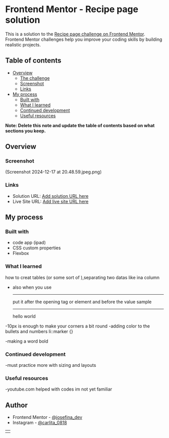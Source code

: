# Frontend Mentor - Recipe page solution

This is a solution to the [Recipe page challenge on Frontend Mentor](https://www.frontendmentor.io/challenges/recipe-page-KiTsR8QQKm). Frontend Mentor challenges help you improve your coding skills by building realistic projects. 

## Table of contents

- [Overview](#overview)
  - [The challenge](#the-challenge)
  - [Screenshot](#screenshot)
  - [Links](#links)
- [My process](#my-process)
  - [Built with](#built-with)
  - [What I learned](#what-i-learned)
  - [Continued development](#continued-development)
  - [Useful resources](#useful-resources)

**Note: Delete this note and update the table of contents based on what sections you keep.**

## Overview

### Screenshot

(Screenshot 2024-12-17 at 20.48.59.jpeg.png)

### Links

- Solution URL: [Add solution URL here](https://your-solution-url.com)
- Live Site URL: [Add live site URL here](https://your-live-site-url.com)

## My process

### Built with

- code app (ipad)
- CSS custom properties
- Flexbox



### What I learned

how to creat tables (or some sort of ),separating two datas like ina column
<table>
  <tr>
    <td></td>
  </tr>

- also when you use <hr/> put it after the opening tag or element and before the value 
sample <p><hr/>hello world</p>

-10px is enough to make your corners a bit round
-adding color to the bullets and numbers 
li::marker {}

-making a word bold 
<b></b>

### Continued development

-must practice more with sizing and layouts


### Useful resources

-youtube.com helped with codes im not yet familiar 

## Author

- Frontend Mentor - [@josefina_dev](https://www.frontendmentor.io/profile/josefina_dev)
- Instagram - [@carlita_0818](https://www.instagram.com/@carlita_0818)


